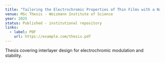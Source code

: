 ```yaml
---
title: "Tailoring the Electrochromic Properties of Thin Films with a Nanoscale Metal-Organic Insulating Interlayer"
venue: MSc Thesis - Weizmann Institute of Science
year: 2025
status: Published - institutional repository
links:
  - label: PDF
    url: https://example.com/thesis.pdf
---
```


Thesis covering interlayer design for electrochromic modulation and stability.
